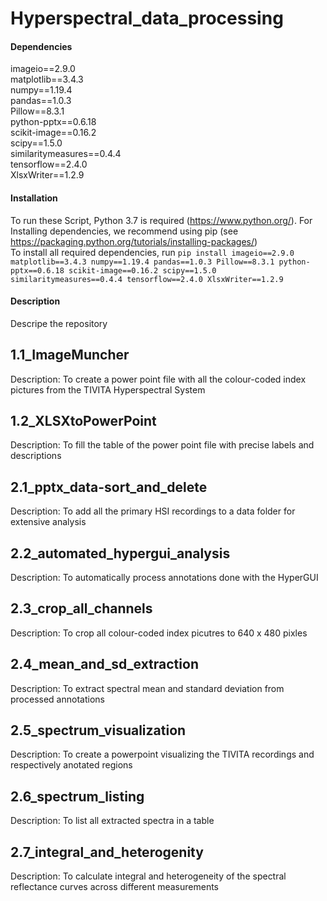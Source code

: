 # Hyperspectral_data_processing
#### Dependencies
imageio==2.9.0 <br>
matplotlib==3.4.3 <br>
numpy==1.19.4 <br>
pandas==1.0.3 <br>
Pillow==8.3.1 <br>
python-pptx==0.6.18 <br>
scikit-image==0.16.2 <br>
scipy==1.5.0 <br>
similaritymeasures==0.4.4 <br>
tensorflow==2.4.0 <br>
XlsxWriter==1.2.9 <br>


#### Installation
To run these Script, Python 3.7 is required (https://www.python.org/). For Installing dependencies, we recommend using pip (see https://packaging.python.org/tutorials/installing-packages/) <br>
To install all required dependencies, run `pip install imageio==2.9.0 matplotlib==3.4.3 numpy==1.19.4 pandas==1.0.3 Pillow==8.3.1 python-pptx==0.6.18 scikit-image==0.16.2 scipy==1.5.0 similaritymeasures==0.4.4 tensorflow==2.4.0 XlsxWriter==1.2.9`
#### Description
Descripe the repository
## 1.1_ImageMuncher
Description: To create a power point file with all the colour-coded index pictures from the TIVITA Hyperspectral System

## 1.2_XLSXtoPowerPoint
Description: To fill the table of the power point file with precise labels and descriptions

## 2.1_pptx_data-sort_and_delete
Description: To add all the primary HSI recordings to a data folder for extensive analysis

## 2.2_automated_hypergui_analysis
Description: To automatically process annotations done with the HyperGUI

## 2.3_crop_all_channels
Description: To crop all colour-coded index picutres to 640 x 480 pixles

## 2.4_mean_and_sd_extraction
Description: To extract spectral mean and standard deviation from processed annotations

## 2.5_spectrum_visualization
Description: To create a powerpoint visualizing the TIVITA recordings and respectively anotated regions

## 2.6_spectrum_listing
Description: To list all extracted spectra in a table

## 2.7_integral_and_heterogenity
Description: To calculate integral and heterogeneity of the spectral reflectance curves across different measurements
